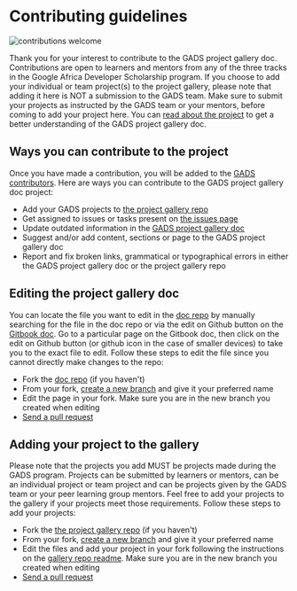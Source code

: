 # Contributing guidelines
![contributions welcome](https://img.shields.io/badge/contributions-welcome-brightgreen.svg?style=flat)

Thank you for your interest to contribute to the GADS project gallery doc. Contributions are open to learners and mentors from any of the three tracks in the Google Africa Developer Scholarship program. If you choose to add your individual or team project\(s\) to the project gallery, please note that adding it here is NOT a submission to the GADS team. Make sure to submit your projects as instructed by the GADS team or your mentors, before coming to add your project here. You can [read about the project](https://obiagba-mary.gitbook.io/gads-projects/about-the-project) to get a better understanding of the GADS project gallery doc.

## Ways you can contribute to the project

Once you have made a contribution, you will be added to the [GADS contributors](https://github.com/gads-projects/doc/blob/main/contributor.md). Here are ways you can contribute to the GADS project gallery doc project:

- Add your GADS projects to [the project gallery repo](https://github.com/gads-projects/gallery)
- Get assigned to issues or tasks present on [the issues page](https://github.com/gads-projects/doc/issues)
- Update outdated information in the [GADS project gallery doc](https://github.com/gads-projects/doc)
- Suggest and/or add content, sections or page to the GADS project gallery doc
- Report and fix broken links, grammatical or typographical errors in either the GADS project gallery doc or the project gallery repo

## Editing the project gallery doc

You can locate the file you want to edit in the [doc repo](https://github.com/gads-projects/doc) by manually searching for the file in the doc repo or via the edit on Github button on the [Gitbook doc](https://obiagba-mary.gitbook.io/gads-projects). Go to a particular page on the Gitbook doc, then click on the edit on Github button (or github icon in the case of smaller devices) to take you to the exact file to edit. Follow these steps to edit the file since you cannot directly make changes to the repo:

- Fork the [doc repo](https://github.com/gads-projects/doc) \(if you haven't\)
- From your fork, [create a new branch](https://docs.github.com/en/github/collaborating-with-pull-requests/proposing-changes-to-your-work-with-pull-requests/creating-and-deleting-branches-within-your-repository) and give it your preferred name
- Edit the page in your fork. Make sure you are in the new branch you created when editing
- [Send a pull request](https://docs.github.com/en/github/collaborating-with-pull-requests/proposing-changes-to-your-work-with-pull-requests/creating-a-pull-request-from-a-fork)

## Adding your project to the gallery

Please note that the projects you add MUST be projects made during the GADS program. Projects can be submitted by learners or mentors, can be an individual project or team project and can be projects given by the GADS team or your peer learning group mentors. Feel free to add your projects to the gallery if your projects meet those requirements. Follow these steps to add your projects:

- Fork the [the project gallery repo](https://github.com/gads-projects/gallery) \(if you haven't\)
- From your fork, [create a new branch](https://docs.github.com/en/github/collaborating-with-pull-requests/proposing-changes-to-your-work-with-pull-requests/creating-and-deleting-branches-within-your-repository) and give it your preferred name
- Edit the files and add your project in your fork following the instructions on the [gallery repo readme](https://github.com/gads-projects/gallery). Make sure you are in the new branch you created when editing
- [Send a pull request](https://docs.github.com/en/github/collaborating-with-pull-requests/proposing-changes-to-your-work-with-pull-requests/creating-a-pull-request-from-a-fork)
